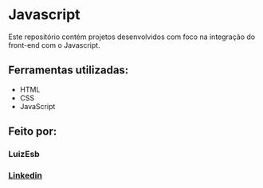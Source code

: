 # Javascript

Este repositório contém projetos desenvolvidos com foco na integração do front-end com o Javascript.

## Ferramentas utilizadas:

* HTML
* CSS
* JavaScript

## Feito por:

### LuizEsb

### [Linkedin](https://www.linkedin.com/in/luiz-felipe-esboldrim-9942a0345/)
